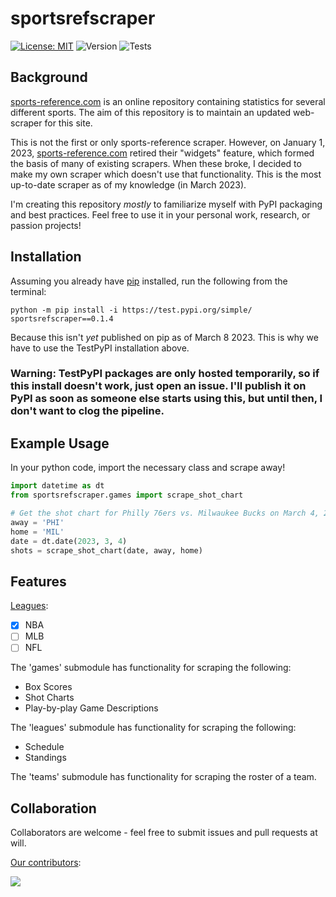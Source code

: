 # sportsrefscraper
[![License: MIT](https://img.shields.io/badge/License-MIT-yellow.svg)](https://opensource.org/licenses/MIT) 
![Version](https://img.shields.io/pypi/v/sportsrefscraper)
![Tests](https://github.com/josh-bone/sportsrefscraper/actions/workflows/unit-tests.yml/badge.svg)


## Background

[sports-reference.com](https://www.sports-reference.com/) is an online repository containing statistics for several different sports. The aim of this repository is to maintain an updated web-scraper for this site.

This is not the first or only sports-reference scraper. However, on January 1, 2023, [sports-reference.com](https://www.sports-reference.com/) retired their "widgets" feature, which formed the basis of many of existing scrapers. When these broke, I decided to make my own scraper which doesn't use that functionality. This is the most up-to-date scraper as of my knowledge (in March 2023).

I'm creating this repository _mostly_ to familiarize myself with PyPI packaging and best practices. Feel free to use it in your personal work, research, or passion projects!

## Installation

Assuming you already have [pip](https://pip.pypa.io/en/stable/installation/) installed, run the following from the terminal:

```
python -m pip install -i https://test.pypi.org/simple/ sportsrefscraper==0.1.4
```

Because this isn't _yet_ published on pip as of March 8 2023. This is why we have to use the TestPyPI installation above.

### Warning: TestPyPI packages are only hosted temporarily, so if this install doesn't work, just open an issue. I'll publish it on PyPI as soon as someone else starts using this, but until then, I don't want to clog the pipeline.

## Example Usage

In your python code, import the necessary class and scrape away!

```python
import datetime as dt
from sportsrefscraper.games import scrape_shot_chart

# Get the shot chart for Philly 76ers vs. Milwaukee Bucks on March 4, 2023
away = 'PHI'
home = 'MIL'
date = dt.date(2023, 3, 4)
shots = scrape_shot_chart(date, away, home)
```



## Features

<ins>Leagues</ins>:
- [x] NBA
- [ ] MLB
- [ ] NFL

The 'games' submodule has functionality for scraping the following:
- Box Scores
- Shot Charts
- Play-by-play Game Descriptions 

The 'leagues' submodule has functionality for scraping the following:
- Schedule
- Standings 

The 'teams' submodule has functionality for scraping the roster of a team.

## Collaboration

Collaborators are welcome - feel free to submit issues and pull requests at will.

<ins>Our contributors</ins>:

<a href="https://github.com/josh-bone/sportsrefscraper/graphs/contributors">
  <img src="https://contrib.rocks/image?repo=josh-bone/sportsrefscraper" />
</a>
